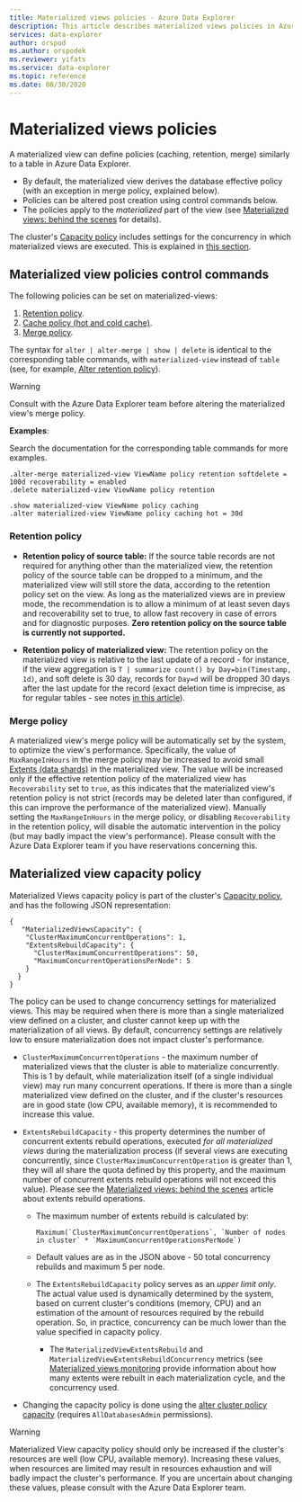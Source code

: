 ```yaml
---
title: Materialized views policies - Azure Data Explorer
description: This article describes materialized views policies in Azure Data Explorer.
services: data-explorer
author: orspod
ms.author: orspodek
ms.reviewer: yifats
ms.service: data-explorer
ms.topic: reference
ms.date: 08/30/2020
---
```

# Materialized views policies

A materialized view can define policies (caching, retention, merge) similarly to a table in Azure 
Data Explorer.

* By default, the materialized view derives the database effective policy (with an exception in merge policy, explained below).
* Policies can be altered post creation using control commands below.
* The policies apply to the *materialized* part of the view (see [Materialized views: behind the scenes](materialized-view-behind-the-scenes.md) for details).

The cluster's [Capacity policy](../capacitypolicy.md) includes settings for the concurrency in which materialized views are executed. This is explained in [this section](#materialized-view-capacity-policy). 

## Materialized view policies control commands

The following policies can be set on materialized-views:

1. [Retention policy](../retentionpolicy.md).
2. [Cache policy (hot and cold cache)](../cachepolicy.md).
3. [Merge policy](../mergepolicy.md). 

The syntax for `alter | alter-merge | show | delete` is identical to the corresponding table commands, with `materialized-view` instead of `table` (see, for example, [Alter retention policy](../retention-policy.md#alter-retention-policy)). 

> [!WARNING]
> Consult with the Azure Data Explorer team before altering the materialized view's merge policy.

**Examples**:

Search the documentation for the corresponding table commands for more examples.

<!-- csl -->
```
.alter-merge materialized-view ViewName policy retention softdelete = 100d recoverability = enabled
.delete materialized-view ViewName policy retention  

.show materialized-view ViewName policy caching
.alter materialized-view ViewName policy caching hot = 30d
```

### Retention policy

* **Retention policy of source table:** If the source table records are not required for anything other than the materialized view, the retention policy of the source table can be dropped to a minimum, and the materialized view will still store the data, according to the retention policy set on the view. As long as the materialized views are in preview mode, the recommendation is to allow a minimum of at least seven days and recoverability set to true, to allow fast recovery in case of errors and for diagnostic purposes. **Zero retention policy on the source table is currently not supported.**

* **Retention policy of materialized view:** The retention policy on the materialized view is relative to the last update of a record - for instance, if the view aggregation is      `T | summarize count() by Day=bin(Timestamp, 1d)`, and soft delete is 30 day, records for `Day=d` will be dropped 30 days after the last update for the record (exact deletion time is imprecise, as for regular tables - see notes [in this article](../retentionpolicy.md)).

### Merge policy

A materialized view's merge policy will be automatically set by the system, to optimize the view's performance. Specifically, the value of `MaxRangeInHours` in the merge policy may be increased to avoid small [Extents (data shards)](../extents-overview.md) in the materialized view. The value will be increased only if the effective retention policy of the materialized view has `Recoverability` set to `true`, as this indicates that the materialized view's retention policy is not strict (records may be deleted later than configured, if this can improve the performance of the materialized view). Manually setting the `MaxRangeInHours` in the merge policy, or disabling `Recoverability` in the retention policy, will disable the automatic intervention in the policy (but may badly impact the view's performance). Please consult with the Azure Data Explorer team if you have reservations concerning this. 

## Materialized view capacity policy

Materialized Views capacity policy is part of the cluster's [Capacity policy](../capacitypolicy.md), and has the following JSON representation:

<!-- csl -->
``` 
{
   "MaterializedViewsCapacity": {
    "ClusterMaximumConcurrentOperations": 1,
    "ExtentsRebuildCapacity": {
      "ClusterMaximumConcurrentOperations": 50,
      "MaximumConcurrentOperationsPerNode": 5
    }
  }
}
```

The policy can be used to change concurrency settings for materialized views. This may be required when there is more than a single materialized view defined on a cluster, and cluster cannot keep up with the materialization of all views. By default, concurrency settings are relatively low to ensure materialization does not impact cluster's performance.

* `ClusterMaximumConcurrentOperations` - the maximum number of materialized views that the cluster is able to materialize concurrently. This is 1 by default, while materialization itself (of a single individual view) may run many concurrent operations. If there is more than a single materialized view defined on the cluster, and if the cluster's resources are in good state (low CPU, available memory), it is recommended to increase this value.

* `ExtentsRebuildCapacity` - this property determines the number of concurrent extents rebuild operations, executed *for all materialized views* during the materialization process 
(if several views are executing concurrently, since `ClusterMaximumConcurrentOperation` is greater than 1, they will all share the quota defined by this property, and the maximum
number of concurrent extents rebuild operations will not exceed this value).
Please see the [Materialized views: behind the scenes](materialized-view-behind-the-scenes.md) article about extents rebuild operations.

  * The maximum number of extents rebuild is calculated by:
    
        Maximum(`ClusterMaximumConcurrentOperations`, `Number of nodes in cluster` * `MaximumConcurrentOperationsPerNode`)
    
  * Default values are as in the JSON above - 50 total concurrency rebuilds and maximum 5 per node.
  * The `ExtentsRebuildCapacity` policy serves as an *upper limit only*. The actual value used is dynamically determined by the system, based on current cluster's conditions (memory, CPU) and an estimation of the amount of resources required by the rebuild operation. So, in practice, concurrency can be much lower than the value specified in capacity policy.
    * The `MaterializedViewExtentsRebuild` and `MaterializedViewExtentsRebuildConcurrency` metrics (see [Materialized views monitoring](materialized-view-monitoring.md) provide information about how many extents were rebuilt in each materialization cycle, and the concurrency used.

* Changing the capacity policy is done using the [alter cluster policy capacity](../capacity-policy.md#alter-cluster-policy-capacity) (requires `AllDatabasesAdmin` permissions).

> [!WARNING]
> Materialized View capacity policy should only be increased if the cluster's resources are well 
> (low CPU, available memory). Increasing these values, when resources are limited may result in
> resources exhaustion and will badly impact the cluster's performance. If you are uncertain about
> changing these values, please consult with the Azure Data Explorer team.